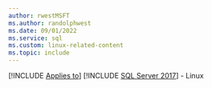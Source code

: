 ```yaml
---
author: rwestMSFT
ms.author: randolphwest
ms.date: 09/01/2022
ms.service: sql
ms.custom: linux-related-content
ms.topic: include
---
```


[!INCLUDE [Applies to](../../includes/applies-md.md)] [!INCLUDE [SQL Server 2017](_ss2017.md)] - Linux
